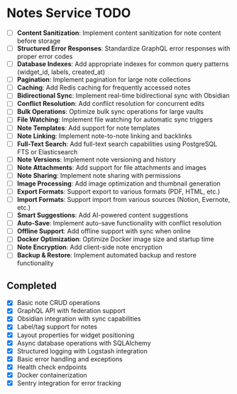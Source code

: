 # Notes Service TODO

-   [ ] **Content Sanitization**: Implement content sanitization for note content before storage
-   [ ] **Structured Error Responses**: Standardize GraphQL error responses with proper error codes
-   [ ] **Database Indexes**: Add appropriate indexes for common query patterns (widget_id, labels, created_at)
-   [ ] **Pagination**: Implement pagination for large note collections
-   [ ] **Caching**: Add Redis caching for frequently accessed notes
-   [ ] **Bidirectional Sync**: Implement real-time bidirectional sync with Obsidian
-   [ ] **Conflict Resolution**: Add conflict resolution for concurrent edits
-   [ ] **Bulk Operations**: Optimize bulk sync operations for large vaults
-   [ ] **File Watching**: Implement file watching for automatic sync triggers
-   [ ] **Note Templates**: Add support for note templates
-   [ ] **Note Linking**: Implement note-to-note linking and backlinks
-   [ ] **Full-Text Search**: Add full-text search capabilities using PostgreSQL FTS or Elasticsearch
-   [ ] **Note Versions**: Implement note versioning and history
-   [ ] **Note Attachments**: Add support for file attachments and images
-   [ ] **Note Sharing**: Implement note sharing with permissions
-   [ ] **Image Processing**: Add image optimization and thumbnail generation
-   [ ] **Export Formats**: Support export to various formats (PDF, HTML, etc.)
-   [ ] **Import Formats**: Support import from various sources (Notion, Evernote, etc.)
-   [ ] **Smart Suggestions**: Add AI-powered content suggestions
-   [ ] **Auto-Save**: Implement auto-save functionality with conflict resolution
-   [ ] **Offline Support**: Add offline support with sync when online
-   [ ] **Docker Optimization**: Optimize Docker image size and startup time
-   [ ] **Note Encryption**: Add client-side note encryption
-   [ ] **Backup & Restore**: Implement automated backup and restore functionality

## Completed

-   [x] Basic note CRUD operations
-   [x] GraphQL API with federation support
-   [x] Obsidian integration with sync capabilities
-   [x] Label/tag support for notes
-   [x] Layout properties for widget positioning
-   [x] Async database operations with SQLAlchemy
-   [x] Structured logging with Logstash integration
-   [x] Basic error handling and exceptions
-   [x] Health check endpoints
-   [x] Docker containerization
-   [x] Sentry integration for error tracking
